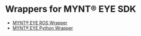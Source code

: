 # Wrappers for MYNT® EYE SDK

* [MYNT® EYE ROS Wrapper](https://github.com/slightech/MYNT-EYE-S-SDK/tree/master/wrappers/ros)
* [MYNT® EYE Python Wrapper](https://github.com/slightech/MYNT-EYE-S-SDK/tree/master/wrappers/python)
